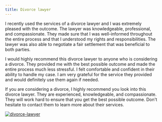 ```yaml
---
title: Divorce lawyer
---
```


I recently used the services of a divorce lawyer and I was extremely pleased with the outcome. The lawyer was knowledgeable, professional, and compassionate. They made sure that I was well-informed throughout the entire process and that I understood my rights and responsibilities. The lawyer was also able to negotiate a fair settlement that was beneficial to both parties.

I would highly recommend this divorce lawyer to anyone who is considering a divorce. They provided me with the best possible outcome and made the entire process much less stressful. I felt comfortable and confident in their ability to handle my case. I am very grateful for the service they provided and would definitely use them again if needed.

If you are considering a divorce, I highly recommend you look into this divorce lawyer. They are experienced, knowledgeable, and compassionate. They will work hard to ensure that you get the best possible outcome. Don't hesitate to contact them to learn more about their services.

[![divorce-lawyer](<https://dabuttonfactory.com/button.png?t=CHECK+SERVICE&f=Noto+Sans-Bold&ts=26&tc=fff&hp=45&vp=20&c=11&bgt=unicolored&bgc=4bd42f>)](<https://londonexpertfinder.com/link>)